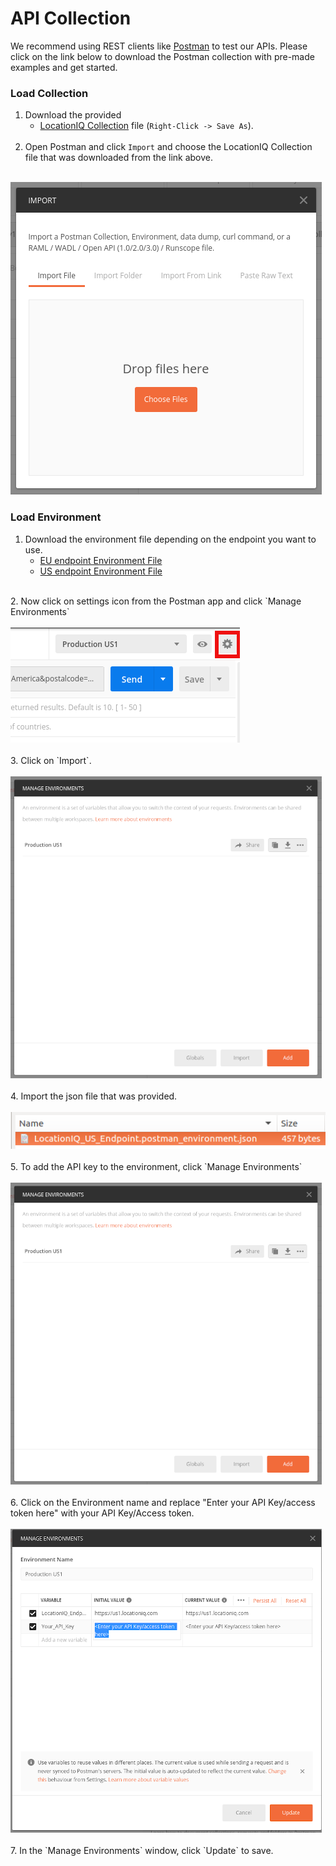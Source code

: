 # API Collection

We recommend using REST clients like <a href="https://www.postman.com" target="_blank">Postman</a> to test our APIs. Please click on the link below to download the Postman collection with pre-made examples and get started.

### Load Collection

1. Download the provided <br/>
    - <a href="https://raw.githubusercontent.com/location-iq/postman-collection/master/LocationIQ_Collection_v1.1.0.postman_collection.json" target="_blank">LocationIQ Collection</a> file (`Right-Click -> Save As`). 
    <br/> <br/>
2. Open Postman and click `Import` and choose the LocationIQ Collection file that was downloaded from the link above. <br/> <br/>
<img src="images-pm/importCollection.png">

### Load Environment

1. Download the environment file depending on the endpoint you want to use.
    - <a href="https://raw.githubusercontent.com/location-iq/postman-collection/master/environments/LocationIQ_EU_Endpoint.postman_environment.json" target="_blank">EU endpoint Environment File</a>
    - <a href="https://raw.githubusercontent.com/location-iq/postman-collection/master/environments/LocationIQ_US_Endpoint.postman_environment.json" target="_blank">US endpoint Environment File</a>
    
<br/>
2. Now click on settings icon from the Postman app and click `Manage Environments` <br/> <br/>
<img src="images-pm/step1.png">
<br/><br/>
3. Click on `Import`. <br/> <br/>
<img src="images-pm/step2.png">
<br/><br/>
4. Import the json file that was provided. <br/> <br/>
<img src="images-pm/step3.png">
<br/><br/>
5. To add the API key to the environment, click `Manage Environments` <br/> <br/>
<img src="images-pm/step2.png">
<br/><br/>
6. Click on the Environment name and replace "Enter your API Key/access token here" with your API Key/Access token. <br/> <br/>
<img src="images-pm/apiKey.png">
<br/><br/>
7. In the `Manage Environments` window, click `Update` to save.